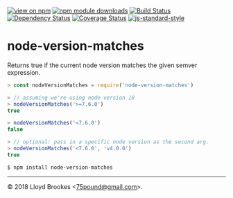 [![view on npm](https://img.shields.io/npm/v/node-version-matches.svg)](https://www.npmjs.org/package/node-version-matches)
[![npm module downloads](https://img.shields.io/npm/dt/node-version-matches.svg)](https://www.npmjs.org/package/node-version-matches)
[![Build Status](https://travis-ci.org/75lb/node-version-matches.svg?branch=master)](https://travis-ci.org/75lb/node-version-matches)
[![Dependency Status](https://david-dm.org/75lb/node-version-matches.svg)](https://david-dm.org/75lb/node-version-matches)
[![Coverage Status](https://coveralls.io/repos/github/75lb/node-version-matches/badge.svg)](https://coveralls.io/github/75lb/node-version-matches)
[![js-standard-style](https://img.shields.io/badge/code%20style-standard-brightgreen.svg)](https://github.com/feross/standard)

# node-version-matches

Returns true if the current node version matches the given semver expression.

```js
> const nodeVersionMatches = require('node-version-matches')

> // assuming we're using node version 10
> nodeVersionMatches('>=7.6.0')
true

> nodeVersionMatches('<7.6.0')
false

> // optional: pass in a specific node version as the second arg.
> nodeVersionMatches('<7.6.0', 'v4.0.0')
true
```

```
$ npm install node-version-matches
```

* * *

&copy; 2018 Lloyd Brookes \<75pound@gmail.com\>.
